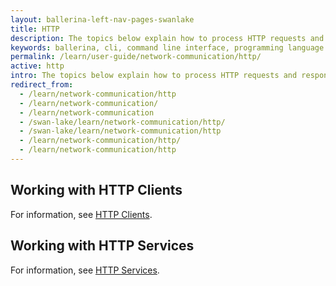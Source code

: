 ```yaml
---
layout: ballerina-left-nav-pages-swanlake
title: HTTP
description: The topics below explain how to process HTTP requests and responses using Ballerina.  
keywords: ballerina, cli, command line interface, programming language
permalink: /learn/user-guide/network-communication/http/
active: http
intro: The topics below explain how to process HTTP requests and responses using Ballerina. 
redirect_from:
  - /learn/network-communication/http
  - /learn/network-communication/
  - /learn/network-communication
  - /swan-lake/learn/network-communication/http/
  - /swan-lake/learn/network-communication/http
  - /learn/network-communication/http/
  - /learn/network-communication/http
---
```


## Working with HTTP Clients

For information, see [HTTP Clients](/learn/network-communication/http/http-clients/).

## Working with HTTP Services

For information, see [HTTP Services](/learn/network-communication/http/http-services/).

<style> #tree-expand-all, #tree-collapse-all, .cTocElements {display:none;} .cGitButtonContainer {padding-left: 40px;} </style>

